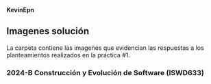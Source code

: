 **KevinEpn**

## Imagenes solución

La carpeta contiene las imagenes que evidencian las respuestas a los planteamientos realizados en la práctica #1.

### 2024-B Construcción y Evolución de Software (ISWD633)
